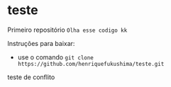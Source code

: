 # teste
Primeiro repositório `Olha esse codigo kk`

Instruções para baixar:
* use o comando `git clone https://github.com/henriquefukushima/teste.git`

teste de conflito
